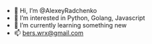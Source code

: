- 👋 Hi, I’m @AlexeyRadchenko
- 👀 I’m interested in Python, Golang, Javascript
- 🌱 I’m currently learning something new
- 📫 bers.wrx@gmail.com

<!---
AlexeyRadchenko/AlexeyRadchenko is a ✨ special ✨ repository because its `README.md` (this file) appears on your GitHub profile.
You can click the Preview link to take a look at your changes.
--->
